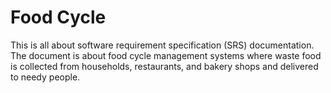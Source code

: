 # Food Cycle
This is all about software requirement specification (SRS) documentation. The document is about food cycle management systems where waste food is collected from households, restaurants, and bakery shops and delivered to needy people. 
